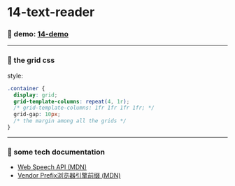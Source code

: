 # 14-text-reader

### :eyes: demo: [14-demo](http://47.98.249.108:3001/14-text-reader/index.html)

---

### :speech_balloon: the grid css

style:
```css
.container {
  display: grid;
  grid-template-columns: repeat(4, 1r);
  /* grid-template-columns: 1fr 1fr 1fr 1fr; */
  grid-gap: 10px;
  /* the margin among all the grids */
}
```
---

### :speech_balloon: some tech documentation
- [Web Speech API (MDN)](https://developer.mozilla.org/en-US/docs/Web/API/Web_Speech_API)
- [Vendor Prefix浏览器引擎前缀 (MDN)](https://developer.mozilla.org/zh-CN/docs/Glossary/Vendor_Prefix)
